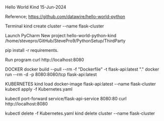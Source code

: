 Hello World Kind
15-Jun-2024

Reference;
https://github.com/datawire/hello-world-python

Terminal
kind create cluster --name flask-cluster


Launch PyCharm
New project
hello-world-python-kind
/home/stevepro/GitHub/StevePro9/PythonSetup/ThirdParty

pip install -r requirements.

Run program
curl http://localhost:8080

DOCKER
docker build --pull --rm -f "Dockerfile" -t flask-api:latest "."
docker run --rm -d -p 8080:8080/tcp flask-api:latest

KUBERNETES
kind load docker-image flask-api:latest --name flask-cluster
kubectl apply -f Kubernetes.yaml

kubectl port-forward service/flask-api-service 8080:80
curl http://localhost:8080

kubectl delete -f Kubernetes.yaml
kind delete cluster --name flask-cluster

